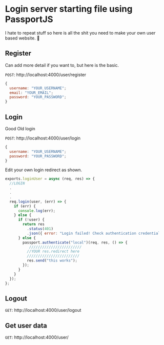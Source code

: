 # Login server starting file using PassportJS

I hate to repeat stuff so here is all the shit you need to make your own user based website. 👻

## Register

Can add more detail if you want to, but here is the basic.

`POST`: http://localhost:4000/user/register

```javascript
{
  username: "YOUR_USERNAME";
  email: "YOUR_EMAIL";
  password: "YOUR_PASSWORD";
}
```

## Login

Good Old login

`POST`: http://localhost:4000/user/login

```javascript
{
  username: "YOUR_USERNAME";
  password: "YOUR_PASSWORD";
}
```

Edit your own login redirect as shown.

```javascript
exports.loginUser = async (req, res) => {
  //LOGIN
  .
  .
  .
  req.login(user, (err) => {
    if (err) {
      console.log(err);
    } else {
      if (!user) {
        return res
          .status(401)
          .json({ error: "Login failed! Check authentication credentials" });
      } else {
        passport.authenticate("local")(req, res, () => {
           ////////////////////////
          //YOUR res.redirect here
          ////////////////////////
          res.send("this works");
        });
      }
    }
  });
};
```

## Logout

`GET`: http://localhost:4000/user/logout

## Get user data

`GET`: http://localhost:4000/user/
